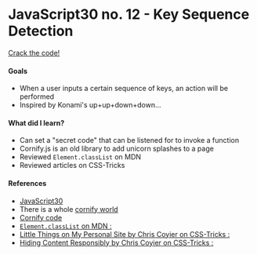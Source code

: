 # JavaScript30 no. 12 - Key Sequence Detection

[Crack the code!](https://codepen.io/nichelicorn/pen/abwXzjv)

#### Goals
* When a user inputs a certain sequence of keys, an action will be performed
* Inspired by Konami's up+up+down+down...

#### What did I learn?
* Can set a "secret code" that can be listened for to invoke a function
* Cornify.js is an old library to add unicorn splashes to a page
* Reviewed `Element.classList` on MDN
* Reviewed articles on CSS-Tricks

#### References
* [JavaScript30](https://javascript30.com/)
* There is a whole [cornify world](https://www.cornify.com/extras)
* [Cornify code](https://gist.github.com/philwinkle/9916577)
* [`Element.classList` on MDN : ](https://developer.mozilla.org/en-US/docs/Web/API/Element/classList)
* [Little Things on My Personal Site by Chris Coyier on CSS-Tricks : ](https://css-tricks.com/little-things-on-my-personal-site/)
* [Hiding Content Responsibly by Chris Coyier on CSS-Tricks : ](https://css-tricks.com/hiding-content-responsibly/)